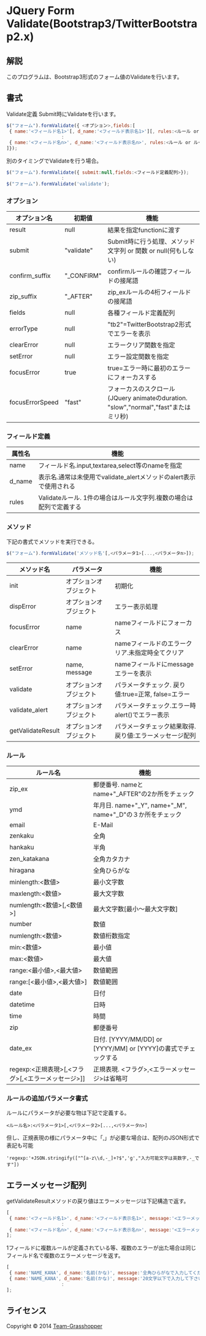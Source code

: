 # JQuery Form Validate(Bootstrap3/TwitterBootstrap2.x)

## 解説
このプログラムは、Bootstrap3形式のフォーム値のValidateを行います。

## 書式

Validate定義
Submit時にValidateを行います。

````javascript
$("フォーム").formValidate({ <オプション>,fields:[
 { name:'<フィールド名1>'[, d_name:'<フィールド表示名1>'][, rules:<ルール or ルール配列>]},
                    :
 { name:'<フィールド名n>', d_name:'<フィールド表示名n>', rules:<ルール or ルール配列>},
]});
````

別のタイミングでValidateを行う場合。

````javascript
$("フォーム").formValidate({ submit:null,fields:<フィールド定義配列>});
                    :
$("フォーム").formValidate('validate');
````

### オプション

オプション名 | 初期値 | 機能
--- | --- | ---
result| null|結果を指定functionに渡す
submit |"validate" | Submit時に行う処理、メソッド文字列 or 関数 or null(何もしない)
confirm_suffix|"\_CONFIRM" | confirmルールの確認フィールドの接尾語
zip_suffix | "\_AFTER" |zip_exルールの4桁フィールドの接尾語
fields | null |各種フィールド定義配列
errorType| null | "tb2"=TwitterBootstrap2形式でエラーを表示
clearError | null | エラークリア関数を指定
setError| null | エラー設定関数を指定
focusError | true | true=エラー時に最初のエラーにフォーカスする
focusErrorSpeed | "fast" | フォーカスのスクロール(JQuery animateのduration. "slow","normal","fast"またはミリ秒)

### フィールド定義

属性名 | 機能
--- | ---
name | フィールド名.input,textarea,select等のnameを指定
d_name | 表示名.通常は未使用でvalidate_alertメソッドのalert表示で使用される
rules | Validateルール. 1件の場合はルール文字列.複数の場合は配列で定義する

### メソッド

下記の書式でメソッドを実行できる。

````javascript
$("フォーム").formValidate('メソッド名'[,<パラメータ1>[...,<パラメータn>]);
````

メソッド名 |パラメータ| 機能
--- | --- | ---
init |オプションオブジェクト| 初期化
dispError|オプションオブジェクト| エラー表示処理
focusError|name| nameフィールドにフォーカス
clearError|name| nameフィールドのエラークリア.未指定時全てクリア
setError|name, message| nameフィールドにmessageエラーを表示
validate|オプションオブジェクト| パラメータチェック. 戻り値:true=正常, false=エラー
validate_alert|オプションオブジェクト| パラメータチェック.エラー時alert()でエラー表示
getValidateResult|オプションオブジェクト|パラメータチェック結果取得. 戻り値:エラーメッセージ配列

### ルール

ルール名 | 機能
---|---
zip_ex | 郵便番号.  nameとname+"\_AFTER"の2か所をチェック
ymd | 年月日.  name+"\_Y", name+"\_M", name+"\_D"の３か所をチェック
email | E-Mail
zenkaku | 全角
hankaku | 半角
zen_katakana | 全角カタカナ
hiragana | 全角ひらがな
minlength:<数値> | 最小文字数
maxlength:<数値> | 最大文字数
numlength:<数値>[,<数値>] | 最大文字数[最小～最大文字数]
number | 数値
numlength:<数値> | 数値桁数指定
min:<数値> | 最小値
max:<数値> | 最大値
range:<最小値>,<最大値> | 数値範囲
range:[<最小値>,<最大値>] | 数値範囲
date | 日付
datetime | 日時
time | 時間
zip | 郵便番号
date_ex | 日付.  [YYYY/MM/DD] or [YYYY/MM] or [YYYY]の書式でチェックする
regexp:<正規表現>[,<フラグ>[,<エラーメッセージ>]] | 正規表現.  <フラグ>,<エラーメッセージ>は省略可

### ルールの追加パラメータ書式

ルールにパラメータが必要な物は下記で定義する。

````
<ルール名>:<パラメータ1>[,<パラメータ2>[...,<パラメータn>]
````

但し、正規表現の様にパラメータ中に「,」が必要な場合は、配列のJSON形式で表記も可能

````
'regexp:'+JSON.stringify(["^[a-z\\d,-_]+?$",'g',"入力可能文字は英数字,-_です"])
````

## エラーメッセージ配列

getValidateResultメソッドの戻り値はエラーメッセージは下記構造で返す。

````javascript
[
 { name:'<フィールド名1>', d_name:'<フィールド表示名1>', message:'<エラーメッセージ>'},
                    :
 { name:'<フィールド名n>', d_name:'<フィールド表示名n>', message:'<エラーメッセージ>'},
];
````
1フィールドに複数ルールが定義されている等、複数のエラーが出た場合は同じフィールド名で複数のエラーメッセージを返す。

````javascript
[
 { name:'NAME_KANA', d_name:'名前(かな)', message:'全角ひらがなで入力してください.'},
 { name:'NAME_KANA', d_name:'名前(かな)', message:'20文字以下で入力して下さい.'},
                    :
];
````


## ライセンス

Copyright &copy; 2014 [Team-Grasshopper](http://team-grasshopper.info/)
